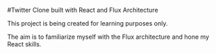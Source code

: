 #Twitter Clone built with React and Flux Architecture

This project is being created for learning purposes only.

The aim is to familiarize myself with the Flux architecture and hone my React skills.

